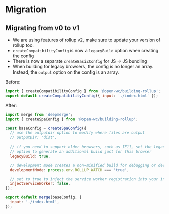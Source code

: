 # Migration

## Migrating from v0 to v1

- We are using features of rollup v2, make sure to update your version of rollup
  too.
- `createCompatibilityConfig` is now a `legacyBuild` option when creating the
  config
- There is now a separate `createBasicConfig` for JS -> JS bundling
- When building for legacy browsers, the config is no longer an array. Instead,
  the `output` option on the config is an array.

Before:

```js
import { createCompatibilityConfig } from '@open-wc/building-rollup';
export default createCompatibilityConfig({ input: './index.html' });
```

After:

```js
import merge from 'deepmerge';
import { createSpaConfig } from '@open-wc/building-rollup';

const baseConfig = createSpaConfig({
  // use the outputdir option to modify where files are output
  // outputDir: 'dist',

  // if you need to support older browsers, such as IE11, set the legacyBuild
  // option to generate an additional build just for this browser
  legacyBuild: true,

  // development mode creates a non-minified build for debugging or development
  developmentMode: process.env.ROLLUP_WATCH === 'true',

  // set to true to inject the service worker registration into your index.html
  injectServiceWorker: false,
});

export default merge(baseConfig, {
  input: './index.html',
});
```
